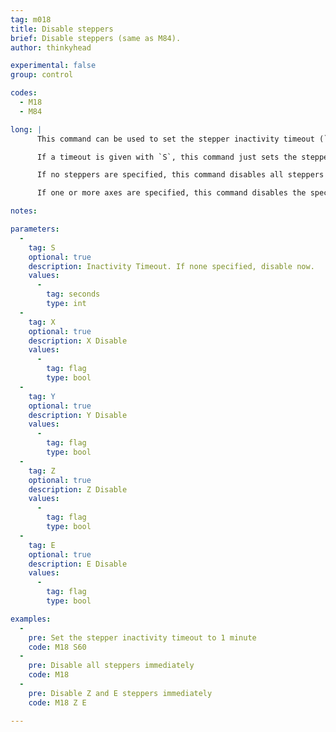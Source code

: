 ```yaml
---
tag: m018
title: Disable steppers
brief: Disable steppers (same as M84).
author: thinkyhead

experimental: false
group: control

codes:
  - M18
  - M84

long: |
      This command can be used to set the stepper inactivity timeout (`S`) or to disable one or more steppers (`X`,`Y`,`Z`,`E`).

      If a timeout is given with `S`, this command just sets the stepper inactivity timeout.

      If no steppers are specified, this command disables all steppers immediately.

      If one or more axes are specified, this command disables the specified steppers immediately.

notes:

parameters:
  -
    tag: S
    optional: true
    description: Inactivity Timeout. If none specified, disable now.
    values:
      -
        tag: seconds
        type: int
  -
    tag: X
    optional: true
    description: X Disable
    values:
      -
        tag: flag
        type: bool
  -
    tag: Y
    optional: true
    description: Y Disable
    values:
      -
        tag: flag
        type: bool
  -
    tag: Z
    optional: true
    description: Z Disable
    values:
      -
        tag: flag
        type: bool
  -
    tag: E
    optional: true
    description: E Disable
    values:
      -
        tag: flag
        type: bool

examples:
  -
    pre: Set the stepper inactivity timeout to 1 minute
    code: M18 S60
  -
    pre: Disable all steppers immediately
    code: M18
  -
    pre: Disable Z and E steppers immediately
    code: M18 Z E

---
```


